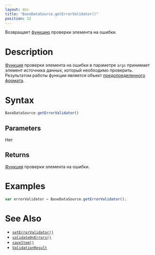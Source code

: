 ```yaml
---
layout: doc
title: "BaseDataSource.getErrorValidator()"
position: 12
---
```


Возвращает [функцию](../../../Script/) проверки элемента на ошибки.

# Description

[Функция](../../../Script/) проверки элемента на ошибки в параметре `args` принимает
элемент источника данных, который необходимо проверить. Результатом работы функции является объект
[предопределенного формата](../ValidationResult/).

# Syntax

```js
BaseDataSource.getErrorValidator()
```

## Parameters

Нет

## Returns

[Функция](../../../Script/) проверки элемента на ошибки.

# Examples

```js
var errorValidator = BaseDataSource.getErrorValidator();
```

# See Also

* [`setErrorValidator()`](../BaseDataSource.setErrorValidator/)
* [`validateOnErrors()`](../BaseDataSource.validateOnErrors/)
* [`saveItem()`](../BaseDataSource.saveItem/)
* [`ValidationResult`](../ValidationResult/)
